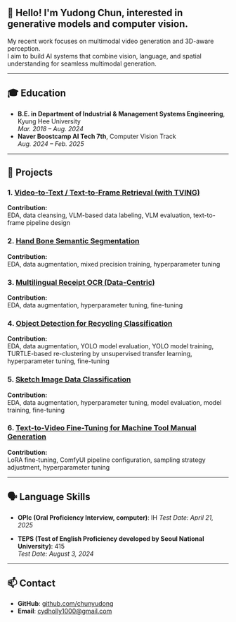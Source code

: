 ## 👋 Hello! I'm Yudong Chun, interested in generative models and computer vision.

My recent work focuses on multimodal video generation and 3D-aware perception.  
I aim to build AI systems that combine vision, language, and spatial understanding for seamless multimodal generation.

---

## 🎓 Education

- **B.E. in Department of Industrial & Management Systems Engineering**, Kyung Hee University  
  *Mar. 2018 – Aug. 2024*  
- **Naver Boostcamp AI Tech 7th**, Computer Vision Track  
  *Aug. 2024 – Feb. 2025*

---

## 🧩 Projects

### 1. [Video-to-Text / Text-to-Frame Retrieval (with TVING)](https://github.com/chunyudong/level2-cv-final-cv-08)  
**Contribution:**  
EDA, data cleansing, VLM-based data labeling, VLM evaluation, text-to-frame pipeline design

### 2. [Hand Bone Semantic Segmentation](https://github.com/chunyudong/level2-cv-semanticsegmentation-cv-11-lv3)  
**Contribution:**  
EDA, data augmentation, mixed precision training, hyperparameter tuning

### 3. [Multilingual Receipt OCR (Data-Centric)](https://github.com/chunyudong/level2-cv-datacentric-cv-08)  
**Contribution:**  
EDA, data augmentation, hyperparameter tuning, fine-tuning

### 4. [Object Detection for Recycling Classification](https://github.com/chunyudong/level2-objectdetection-cv-08)  
**Contribution:**  
EDA, data augmentation, YOLO model evaluation, YOLO model training, TURTLE-based re-clustering by unsupervised transfer learning, hyperparameter tuning, fine-tuning

### 5. [Sketch Image Data Classification](https://github.com/chunyudong/level1-imageclassification-cv-08)  
**Contribution:**  
EDA, data augmentation, hyperparameter tuning, model evaluation, model training, fine-tuning

### 6. [Text-to-Video Fine-Tuning for Machine Tool Manual Generation](https://github.com/chunyudong/T2V-Machine-tool-Fine-Tuning)  
**Contribution:**  
LoRA fine-tuning, ComfyUI pipeline configuration, sampling strategy adjustment, hyperparameter tuning

---

## 🗣️ Language Skills

- **OPIc (Oral Proficiency Interview, computer)**: IH
  *Test Date: April 21, 2025*
  
- **TEPS (Test of English Proficiency developed by Seoul National University)**: 415  
  *Test Date: August 3, 2024*

---

## 📫 Contact

- **GitHub**: [github.com/chunyudong](https://github.com/chunyudong)  
- **Email**: cydholly1000@gmail.com
